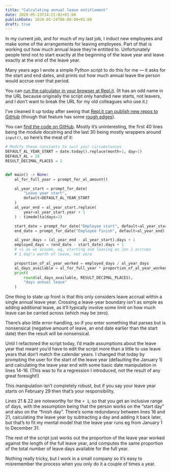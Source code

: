 ```yaml
---
title: "Calculating annual leave entitlement"
date: 2020-05-23T14:21:02+01:00
publishDate: 2020-05-24T06:00:00+01:00
draft: true
---
```


In my current job, and for much of my last job, I induct new employees and make some of the arrangements for leaving employees.
Part of that is working out how much annual leave they’re entitled to.
Unfortunately people tend not to start exactly at the beginning of the leave year and leave exactly at the end of the leave year.

Many years ago I wrote a simple Python script to do this for me — it asks for the start and end dates, and prints out how much annual leave the person would accrue over that period.

You can [run the calculator in your browser at Repl.it][calc].
(It has an odd name in the URL because originally the script only handled new starts, not leavers, and I don’t want to break the URL for my old colleagues who use it.)

[calc]: https://annualleavecalculator-end-date.robjwells.repl.run/

I’ve cleaned it up today after seeing that [Repl.it can publish new repos to GitHub][gh-announce] (though that feature has some [rough edges][gh-bug]).

[gh-announce]: https://repl.it/talk/announcements/Feedback-for-git-support-the-new-GitHub-integration/21631
[gh-bug]: https://repl.it/talk/announcements/1-to-this-feature-thanks-but-I-came/21631/175353

You can [find the code on GitHub][repo].
Mostly it’s uninteresting, the first 40 lines being the module docstring and the last 30 being mostly wrappers around `input()`, so here’s the meat of it:

[repo]: https://github.com/robjwells/annual_leave_calculator/blob/master/main.py

```python {linenos=true}
# Modify these constants to suit your circumstances
DEFAULT_AL_YEAR_START = date.today().replace(month=1, day=1)
DEFAULT_AL = 28
RESULT_DECIMAL_PLACES = 2


def main() -> None:
    al_for_full_year = prompt_for_al_amount()

    al_year_start = prompt_for_date(
        "Leave year start",
        default=DEFAULT_AL_YEAR_START
    )
    al_year_end = al_year_start.replace(
        year=al_year_start.year + 1
    ) - timedelta(days=1)

    start_date = prompt_for_date("Employee start", default=al_year_start)
    end_date = prompt_for_date("Employee finish", default=al_year_end)

    al_year_days = (al_year_end - al_year_start).days + 1
    employed_days = (end_date - start_date).days + 1
    # +1 as we assume, eg, starting and leaving on Jan 1 accrues
    # 1 day's worth of leave, not zero

    proportion_of_al_year_worked = employed_days / al_year_days
    al_days_available = al_for_full_year * proportion_of_al_year_worked
    print(
        round(al_days_available, RESULT_DECIMAL_PLACES),
        "days annual leave"
    )
```

One thing to state up front is that this only considers leave accrual within a single annual leave year.
Crossing a leave-year boundary isn’t as simple as adding additional leave, as it’ll typically involve some limit on how much leave can be carried across (which may be zero).

There’s also little error-handling, so if you enter something that parses but is nonsensical (negative amount of leave, an end date earlier than the start date) then the result will be nonsensical.

Until I refactored the script today, I’d made assumptions about the leave year that meant you’d have to edit the script more than a little to use leave years that don’t match the calendar years.
I changed that today by prompting the user for the start of the leave year (defaulting the January 1) and calculating the leave year end with some basic date manipulation in lines 14-16.
(This was to fix a regression I introduced, not the result of any great foresight!)

This manipulation isn’t completely robust, but if you say your leave year starts on February 29 then that’s your responsibility.

Lines 21 & 22 are noteworthy for the `+ 1`, so that you get an inclusive range of days, with the assumption being that the person works on the “start day” and also on the “finish day”.
There’s some redundancy between lines 16 and 21, calculating the leave year by subtracting a day and adding it back later, but that’s to fit my mental model that the leave year runs eg from January 1 to December 31.

The rest of the script just works out the proportion of the leave year worked against the length of the full leave year, and computes the same proportion of the total number of leave days available for the full year.

Nothing really tricky, but I work in a small company so it’s easy to misremember the process when you only do it a couple of times a year.
